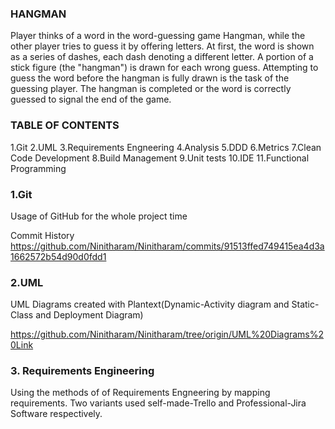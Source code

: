 ### HANGMAN 
Player thinks of a word in the word-guessing game Hangman, while the other player tries to guess it by offering letters. 
At first, the word is shown as a series of dashes, each dash denoting a different letter. A portion of a stick figure (the "hangman")
is drawn for each wrong guess. Attempting to guess the word before the hangman is fully drawn is the task of the guessing player. 
The hangman is completed or the word is correctly guessed to signal the end of the game.

### TABLE OF CONTENTS 
1.Git 
2.UML
3.Requirements Engneering 
4.Analysis
5.DDD
6.Metrics
7.Clean Code Development 
8.Build Management 
9.Unit tests
10.IDE
11.Functional Programming 

### 1.Git
Usage of GitHub for the whole project time

Commit History 
https://github.com/Ninitharam/Ninitharam/commits/91513ffed749415ea4d3a1662572b54d90d0fdd1

### 2.UML
UML Diagrams created with Plantext(Dynamic-Activity diagram and Static-Class and Deployment Diagram)

https://github.com/Ninitharam/Ninitharam/tree/origin/UML%20Diagrams%20Link

### 3. Requirements Engineering
Using the methods of of Requirements Engneering by mapping requirements.
Two variants used self-made-Trello and Professional-Jira Software respectively.
